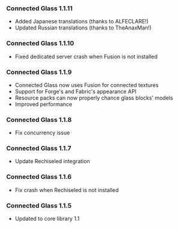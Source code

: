 ### Connected Glass 1.1.11
- Added Japanese translations (thanks to ALFECLARE!)
- Updated Russian translations (thanks to TheAnaxMan!)

### Connected Glass 1.1.10
- Fixed dedicated server crash when Fusion is not installed

### Connected Glass 1.1.9
- Connected Glass now uses Fusion for connected textures
- Support for Forge's and Fabric's appearance API
- Resource packs can now properly chance glass blocks' models
- Improved performance

### Connected Glass 1.1.8
- Fix concurrency issue

### Connected Glass 1.1.7
- Update Rechiseled integration

### Connected Glass 1.1.6
- Fix crash when Rechiseled is not installed

### Connected Glass 1.1.5
- Updated to core library 1.1
